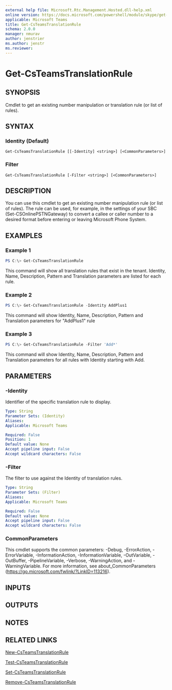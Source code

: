 ```yaml
---
external help file: Microsoft.Rtc.Management.Hosted.dll-help.xml
online version: https://docs.microsoft.com/powershell/module/skype/get-csteamstranslationrule
applicable: Microsoft Teams
title: Get-CsTeamsTranslationRule
schema: 2.0.0
manager: nmurav
author: jenstrier
ms.author: jenstr
ms.reviewer:
---
```


# Get-CsTeamsTranslationRule

## SYNOPSIS
Cmdlet to get an existing number manipulation or translation rule (or list of rules).

## SYNTAX

### Identity (Default)
```
Get-CsTeamsTranslationRule [[-Identity] <string>] [<CommonParameters>]
```

### Filter
```
Get-CsTeamsTranslationRule [-Filter <string>] [<CommonParameters>]
```

## DESCRIPTION
You can use this cmdlet to get an existing number manipulation rule (or list of rules). The rule can be used, for example, in the settings of your SBC (Set-CSOnlinePSTNGateway) to convert a callee or caller number to a desired format before entering or leaving Microsoft Phone System.

## EXAMPLES

### Example 1
```powershell
PS C:\> Get-CsTeamsTranslationRule
```

This command will show all translation rules that exist in the tenant. Identity, Name, Description, Pattern and Translation parameters are listed for each rule.

### Example 2
```powershell
PS C:\> Get-CsTeamsTranslationRule -Identity AddPlus1
```

This command will show Identity, Name, Description, Pattern and Translation parameters for "AddPlus1" rule

### Example 3
```powershell
PS C:\> Get-CsTeamsTranslationRule -Filter 'Add*'
```

This command will show Identity, Name, Description, Pattern and Translation parameters for all rules with Identity starting with Add.


## PARAMETERS

### -Identity
Identifier of the specific translation rule to display.

```yaml
Type: String
Parameter Sets: (Identity)
Aliases:
Applicable: Microsoft Teams

Required: False
Position: 1
Default value: None
Accept pipeline input: False
Accept wildcard characters: False
```

### -Filter
The filter to use against the Identity of translation rules.

```yaml
Type: String
Parameter Sets: (Filter)
Aliases:
Applicable: Microsoft Teams

Required: False
Default value: None
Accept pipeline input: False
Accept wildcard characters: False
```

### CommonParameters
This cmdlet supports the common parameters: -Debug, -ErrorAction, -ErrorVariable, -InformationAction, -InformationVariable, -OutVariable, -OutBuffer, -PipelineVariable, -Verbose, -WarningAction, and -WarningVariable.
For more information, see about_CommonParameters (https://go.microsoft.com/fwlink/?LinkID=113216).

## INPUTS

## OUTPUTS

## NOTES

## RELATED LINKS
[New-CsTeamsTranslationRule](New-CsTeamsTranslationRule.md)

[Test-CsTeamsTranslationRule](Test-CsTeamsTranslationRule.md)

[Set-CsTeamsTranslationRule](Set-CsTeamsTranslationRule.md)

[Remove-CsTeamsTranslationRule](Remove-CsTeamsTranslationRule.md)
